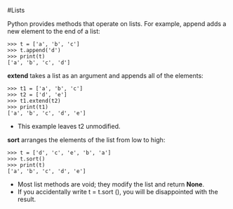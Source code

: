  #Lists 

Python provides methods that operate on lists. For example, append adds a new element to the end of a list:
```
>>> t = ['a', 'b', 'c']
>>> t.append('d')
>>> print(t)
['a', 'b', 'c', 'd']
```

**extend** takes a list as an argument and appends all of the elements:
```
>>> t1 = ['a', 'b', 'c']
>>> t2 = ['d', 'e']
>>> t1.extend(t2)
>>> print(t1)
['a', 'b', 'c', 'd', 'e']
```
- This example leaves t2 unmodified.

**sort** arranges the elements of the list from low to high:
```
>>> t = ['d', 'c', 'e', 'b', 'a']
>>> t.sort()
>>> print(t)
['a', 'b', 'c', 'd', 'e']
```
- Most list methods are void; they modify the list and return **None**.
- If you accidentally write t = t.sort (), you will be disappointed with the result.
